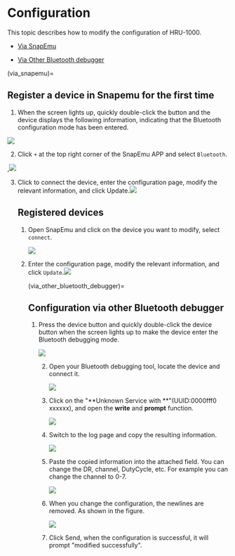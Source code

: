 # Configuration
This topic describes how to modify the configuration of HRU-1000.

- [Via SnapEmu](via_snapemu)

- [Via Other Bluetooth debugger](via_other_bluetooth_debugger)

(via_snapemu)=

## Register a device in Snapemu for the first time

1. When the screen lights up, quickly double-click the button and the device displays the following information, indicating that the Bluetooth configuration mode has been entered.

![](img/BT.png)

2. Click `+` at the top right corner of the SnapEmu APP and select `Bluetooth`.



,![](img/31.png)

3. Click to connect the device, enter the configuration page, modify the relevant information, and click Update.![](img/btadd.jpg)

   ## Registered devices

   1. Open SnapEmu and click on the device you want to modify,  select `connect`.

      ![](img/32.png)

   2. Enter the configuration page, modify the relevant information, and click `Update`.![](img/btadd.jpg)
   
      (via_other_bluetooth_debugger)=
   
      ## Configuration via other Bluetooth debugger
   
      1. Press the device button and quickly double-click the device button when the screen lights up to make the device enter the Bluetooth debugging mode.
   
         ![](img/BT.png)
   
         2. Open your Bluetooth debugging tool, locate the device and connect it.
   
            ![](img/11.jpg)
   
         3. Click on the "**Unknown Service with **"(UUID:0000fff0 xxxxxx), and open the **write** and **prompt** function.
   
            ![](img/12.jpg)
   
         4. Switch to the log page and copy the resulting information.
   
            ![](img/13.jpg)
   
         5. Paste the copied information into the attached field. You can change the DR, channel, DutyCycle, etc. For example you can change the channel to 0-7.
   
            ![](img/15.jpg)
   
         6. When you change the configuration, the newlines are removed. As shown in the figure.
   
            ![](img/14.png)
   
         7. Click Send, when the configuration is successful, it will prompt "modified successfully".
   
      
